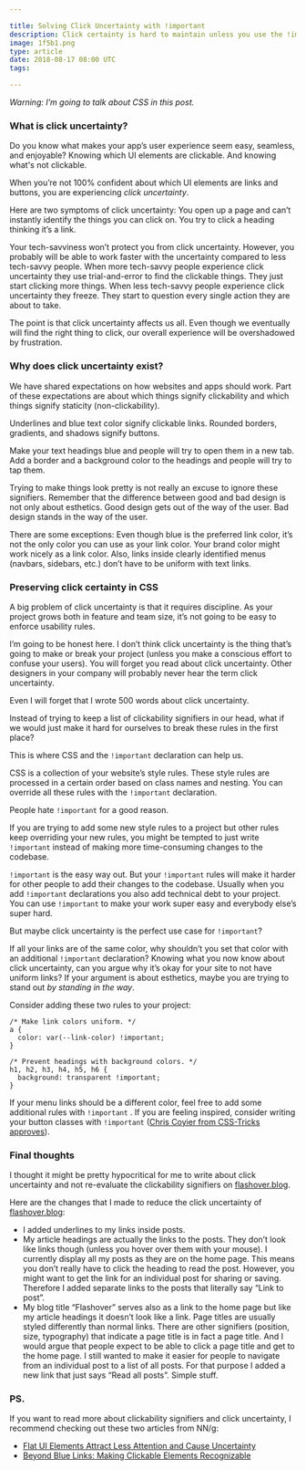 ```yaml
---

title: Solving Click Uncertainty with !important
description: Click certainty is hard to maintain unless you use the !important declaration
image: 1f5b1.png
type: article
date: 2018-08-17 08:00 UTC
tags:

---
```


*Warning: I’m going to talk about CSS in this post.*

### What is click uncertainty?

Do you know what makes your app’s user experience seem easy, seamless, and enjoyable? Knowing which UI elements are clickable. And knowing what's not clickable.

When you’re not 100% confident about which UI elements are links and buttons, you are experiencing *click uncertainty*.

Here are two symptoms of click uncertainty: You open up a page and can’t instantly identify the things you can click on. You try to click a heading thinking it’s a link.

Your tech-savviness won’t protect you from click uncertainty. However, you probably will be able to work faster with the uncertainty compared to less tech-savvy people. When more tech-savvy people experience click uncertainty they use trial-and-error to find the clickable things. They just start clicking more things. When less tech-savvy people experience click uncertainty they freeze. They start to question every single action they are about to take.

The point is that click uncertainty affects us all. Even though we eventually will find the right thing to click, our overall experience will be overshadowed by frustration.

### Why does click uncertainty exist?

We have shared expectations on how websites and apps should work. Part of these expectations are about which things signify clickability and which things signify staticity (non-clickability).

Underlines and blue text color signify clickable links. Rounded borders, gradients, and shadows signify buttons.

Make your text headings blue and people will try to open them in a new tab. Add a border and a background color to the headings and people will try to tap them.

Trying to make things look pretty is not really an excuse to ignore these signifiers. Remember that the difference between good and bad design is not only about esthetics. Good design gets out of the way of the user. Bad design stands in the way of the user.

There are some exceptions: Even though blue is the preferred link color, it’s not the only color you can use as your link color. Your brand color might work nicely as a link color. Also, links inside clearly identified menus (navbars, sidebars, etc.) don’t have to be uniform with text links.

### Preserving click certainty in CSS

A big problem of click uncertainty is that it requires discipline. As your project grows both in feature and team size, it’s not going to be easy to enforce usability rules.

I’m going to be honest here. I don’t think click uncertainty is the thing that’s going to make or break your project (unless you make a conscious effort to confuse your users). You will forget you read about click uncertainty. Other designers in your company will probably never hear the term click uncertainty.

Even I will forget that I wrote 500 words about click uncertainty.

Instead of trying to keep a list of clickability signifiers in our head, what if we would just make it hard for ourselves to break these rules in the first place?

This is where CSS and the `!important` declaration can help us.

CSS is a collection of your website’s style rules. These style rules are processed in a certain order based on class names and nesting. You can override all these rules with the `!important` declaration.

People hate `!important` for a good reason.

If you are trying to add some new style rules to a project but other rules keep overriding your new rules, you might be tempted to just write `!important` instead of making more time-consuming changes to the codebase.

`!important` is the easy way out. But your `!important` rules will make it harder for other people to add their changes to the codebase. Usually when you add `!important` declarations you also add technical debt to your project. You can use `!important` to make your work super easy and everybody else’s super hard.

But maybe click uncertainty is the perfect use case for `!important`?

If all your links are of the same color, why shouldn’t  you set that color with an additional `!important` declaration? Knowing what you now know about click uncertainty, can you argue why it’s okay for your site to not have uniform links? If your argument is about esthetics, maybe you are trying to stand out *by standing in the way*.

Consider adding these two rules to your project:


    /* Make link colors uniform. */
    a {
      color: var(--link-color) !important;
    }

    /* Prevent headings with background colors. */
    h1, h2, h3, h4, h5, h6 {
      background: transparent !important;
    }

If your menu links should be a different color, feel free to add some additional rules with `!important` . If you are feeling inspired, consider writing your button classes with `!important` ([Chris Coyier from CSS-Tricks approves](https://css-tricks.com/when-using-important-is-the-right-choice/)).

###  Final thoughts

I thought it might be pretty hypocritical for me to write about click uncertainty and not re-evaluate the clickability signifiers on [flashover.blog](http://www.flashover.blog/).

Here are the changes that I made to reduce the click uncertainty of [flashover.blog](http://www.flashover.blog/):

* I added underlines to my links inside posts.
* My article headings are actually the links to the posts. They don’t look like links though (unless you hover over them with your mouse). I currently display all my posts as they are on the home page. This means you don’t really have to click the heading to read the post. However, you might want to get the link for an individual post for sharing or saving. Therefore I added separate links to the posts that literally say “Link to post”.
* My blog title “Flashover” serves also as a link to the home page but like my article headings it doesn’t look like a link. Page titles are usually styled differently than normal links. There are other signifiers (position, size, typography) that indicate a page title is in fact a page title. And I would argue that people expect to be able to click a page title and get to the home page. I still wanted to make it easier for people to navigate from an individual post to a list of all posts. For that purpose I added a new link that just says “Read all posts”. Simple stuff.

### PS.

If you want to read more about clickability signifiers and click uncertainty, I recommend checking out these two articles from NN/g:

* [Flat UI Elements Attract Less Attention and Cause Uncertainty](https://www.nngroup.com/articles/flat-ui-less-attention-cause-uncertainty/)
* [Beyond Blue Links: Making Clickable Elements Recognizable](https://www.nngroup.com/articles/clickable-elements/)
